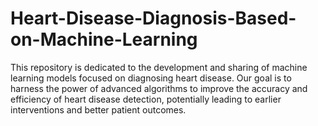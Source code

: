 # Heart-Disease-Diagnosis-Based-on-Machine-Learning
This repository is dedicated to the development and sharing of machine learning models focused on diagnosing heart disease. Our goal is to harness the power of advanced algorithms to improve the accuracy and efficiency of heart disease detection, potentially leading to earlier interventions and better patient outcomes.

